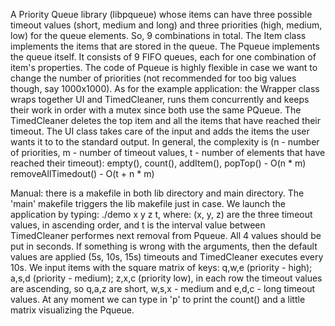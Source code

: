 A Priority Queue library (libpqueue) whose items can have three possible timeout values (short, medium and long) and three priorities (high, medium, low) for the queue elements. So, 9 combinations in total. The Item class implements the items that are stored in the queue. The Pqueue implements the queue itself. It consists of 9 FIFO queues, each for one combination of item's properties. The code of Pqueue is highly flexible in case we want to change the number of priorities (not recommended for too big values though, say 1000x1000). 
As for the example application: the Wrapper class wraps together UI and TimedCleaner, runs them concurrently and keeps their work in order with a mutex since both use the same PQueue. The TimedCleaner deletes the top item and all the items that have reached their timeout. The UI class takes care of the input and adds the items the user wants it to to the standard output. In general, the complexity is (n - number of priorities, m - number of timeout values, t - number of elements that have reached their timeout):
empty(), count(), addItem(), popTop() - O(n * m)
removeAllTimedout() - O(t + n * m)

Manual:
	there is a makefile in both lib directory and main directory. The 'main' makefile triggers the lib makefile just in case.
	We launch the application by typing: ./demo x y z t, where: (x, y, z) are the three timeout values, in ascending order,
	and t is the interval value between TimedCleaner performes next removal from Pqueue. All 4 values should be put in seconds.
	If something is wrong with the arguments, then the default values are applied (5s, 10s, 15s) timeouts and TimedCleaner executes
	every 10s.
	We input items with the square matrix of keys: q,w,e (priority - high); a,s,d (priority - medium); z,x,c (priority low), in
	each row the timeout values are ascending, so q,a,z are short, w,s,x - medium and e,d,c - long timeout values. At any moment
	we can type in 'p' to print the count() and a little matrix visualizing the Pqueue.